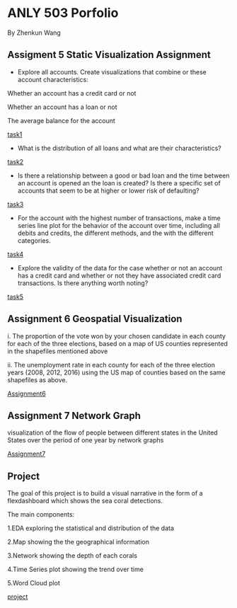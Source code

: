 

# ANLY 503 Porfolio
By Zhenkun Wang


## Assigment 5 Static Visualization Assignment

- Explore all accounts. Create visualizations that combine or these account characteristics:

Whether an account has a credit card or not

Whether an account has a loan or not

The average balance for the account

[task1](task1.html)

- What is the distribution of all loans and what are their characteristics?

[task2](task2.html)

- Is there a relationship between a good or bad loan and the time between an account is opened an the loan is created? Is there a specific set of accounts that seem to be at higher or lower risk of defaulting?

[task3](task3.html)

- For the account with the highest number of transactions, make a time series line plot for the behavior of the account over time, including all debits and credits, the different methods, and the with the different categories.

[task4](task4.html)

- Explore the validity of the data for the case whether or not an account has a credit card and whether or not they have associated credit card transactions. Is there anything worth noting?

[task5](task5.jpg)


## Assignment 6 Geospatial Visualization 

i. The proportion of the vote won by your chosen candidate in each county for each of the three elections, based on a map of US counties represented in the shapefiles mentioned above

ii. The unemployment rate in each county for each of the three election years (2008, 2012, 2016) using the US map of counties based on the same shapefiles as above. 

[Assignment6](a6.html)

## Assignment 7 Network Graph

visualization of the flow of people between different states in the United States over the period of one year by network graphs

[Assignment7](networks.html)

## Project

The goal of this project is to build a visual narrative in the form of a flexdashboard which shows the sea coral detections.

The main components:

1.EDA exploring the statistical and distribution of the data

2.Map showing the the geographical information

3.Network showing the depth of each corals

4.Time Series plot showing the trend over time

5.Word Cloud plot

[project](final_project.html)
